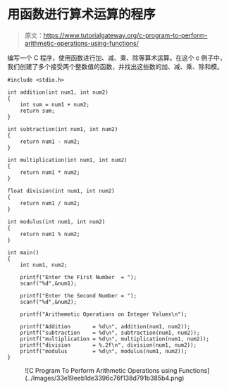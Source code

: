 # 用函数进行算术运算的程序

> 原文：<https://www.tutorialgateway.org/c-program-to-perform-arithmetic-operations-using-functions/>

编写一个 C 程序，使用函数进行加、减、乘、除等算术运算。在这个 c 例子中，我们创建了多个接受两个整数值的函数，并找出这些数的加、减、乘、除和模。

```
#include <stdio.h>

int addition(int num1, int num2)
{
    int sum = num1 + num2;
    return sum;
}

int subtraction(int num1, int num2)
{
    return num1 - num2;
}

int multiplication(int num1, int num2)
{
    return num1 * num2;
}

float division(int num1, int num2)
{
    return num1 / num2;
}

int modulus(int num1, int num2)
{
    return num1 % num2;
}

int main()
{   
    int num1, num2;

    printf("Enter the First Number  = ");
    scanf("%d",&num1);

    printf("Enter the Second Number = ");
    scanf("%d",&num2);

    printf("Arithemetic Operations on Integer Values\n");

    printf("Addition       = %d\n", addition(num1, num2)); 
    printf("subtraction    = %d\n", subtraction(num1, num2));
    printf("multiplication = %d\n", multiplication(num1, num2));
    printf("division       = %.2f\n", division(num1, num2));
    printf("modulus        = %d\n", modulus(num1, num2));
}
```

<figure class="wp-block-image size-large">![C Program To Perform Arithmetic Operations using Functions](../Images/33e19eeb1de3396c76f138d791b385b4.png)</figure>